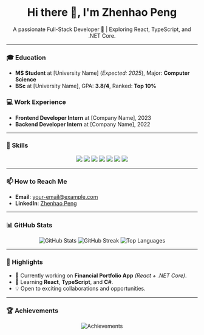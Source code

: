 <h1 align="center">Hi there 👋, I'm Zhenhao Peng</h1>

<p align="center">
  A passionate Full-Stack Developer 🚀 | Exploring React, TypeScript, and .NET Core.
</p>

---

### 🎓 Education
- **MS Student** at [University Name] (*Expected: 2025*), Major: **Computer Science**
- **BSc** at [University Name], GPA: **3.8/4**, Ranked: **Top 10%**

### 💻 Work Experience
- **Frontend Developer Intern** at [Company Name], 2023
- **Backend Developer Intern** at [Company Name], 2022

---

### 🔧 Skills
<div align="center">
  <img src="https://img.shields.io/badge/React-%2361DAFB.svg?style=for-the-badge&logo=react&logoColor=black" />
  <img src="https://img.shields.io/badge/TypeScript-%23007ACC.svg?style=for-the-badge&logo=typescript&logoColor=white" />
  <img src="https://img.shields.io/badge/C%23-%23239120.svg?style=for-the-badge&logo=csharp&logoColor=white" />
  <img src="https://img.shields.io/badge/.NET-%235C2D91.svg?style=for-the-badge&logo=dotnet&logoColor=white" />
  <img src="https://img.shields.io/badge/Node.js-%23339933.svg?style=for-the-badge&logo=node.js&logoColor=white" />
  <img src="https://img.shields.io/badge/TailwindCSS-%2338B2AC.svg?style=for-the-badge&logo=tailwindcss&logoColor=white" />
  <img src="https://img.shields.io/badge/MS%20SQL-%23CC2927.svg?style=for-the-badge&logo=microsoftsqlserver&logoColor=white" />
</div>

---

### 📫 How to Reach Me
- **Email**: [your-email@example.com](mailto:your-email@example.com)
- **LinkedIn**: [Zhenhao Peng](https://linkedin.com/in/your-profile)

---

### 📊 GitHub Stats
<div align="center">
  <img src="https://github-readme-stats.vercel.app/api?username=zhenhaopeng&show_icons=true&theme=radical" alt="GitHub Stats" />
  <img src="https://github-readme-streak-stats.herokuapp.com/?user=zhenhaopeng&theme=radical" alt="GitHub Streak" />
  <img src="https://github-readme-stats.vercel.app/api/top-langs/?username=zhenhaopeng&layout=compact&theme=radical" alt="Top Languages" />
</div>

---

### 🌟 Highlights
- 🔭 Currently working on **Financial Portfolio App** *(React + .NET Core)*.
- 🌱 Learning **React**, **TypeScript**, and **C#**.
- 💡 Open to exciting collaborations and opportunities.

---

### 🏆 Achievements
<div align="center">
  <img src="https://github-profile-trophy.vercel.app/?username=zhenhaopeng&theme=radical&no-frame=true&column=3" alt="Achievements" />
</div>
